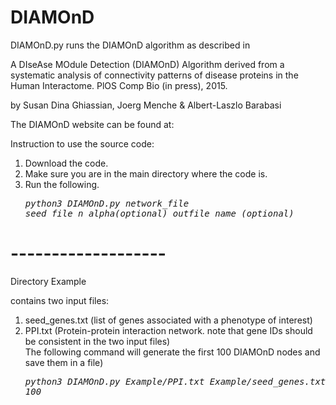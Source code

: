 # DIAMOnD

DIAMOnD.py runs the DIAMOnD algorithm as described in
 
 A DIseAse MOdule Detection (DIAMOnD) Algorithm derived from a
 systematic analysis of connectivity patterns of disease proteins in
 the Human Interactome. PlOS Comp Bio (in press), 2015.

by Susan Dina Ghiassian, Joerg Menche & Albert-Laszlo Barabasi

The DIAMOnD website can be found at: 

Instruction to use the source code:
1. Download the code.
2. Make sure you are in the main directory where the code is.
3. Run the following.</br>
 <em><pre>python3 DIAMOnD.py  network_file seed_file  n  alpha(optional)  outfile_name (optional)</pre></em>

# -------------------

Directory Example

contains two input files:
1. seed_genes.txt (list of genes associated with a phenotype of interest) 
2. PPI.txt (Protein-protein interaction network. note that gene IDs should be consistent in the two input files)</br>
The following command will generate the first 100 DIAMOnD nodes and save them in a file) </br>
<em><pre>python3  DIAMOnD.py  Example/PPI.txt  Example/seed_genes.txt  100</pre></em>


